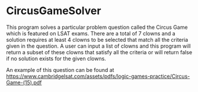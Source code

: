 # CircusGameSolver
This program solves a particular problem question called the Circus Game which is featured on LSAT exams. There are a total of 7 clowns and a solution
requires at least 4 clowns to be selected that match all the criteria given in the question. A user can input a list of clowns and this program will return 
a subset of these clowns that satisfy all the criteria or will return false if no solution exists for the given clowns.

An example of this question can be found at https://www.cambridgelsat.com/assets/pdfs/logic-games-practice/Circus-Game-(15).pdf
